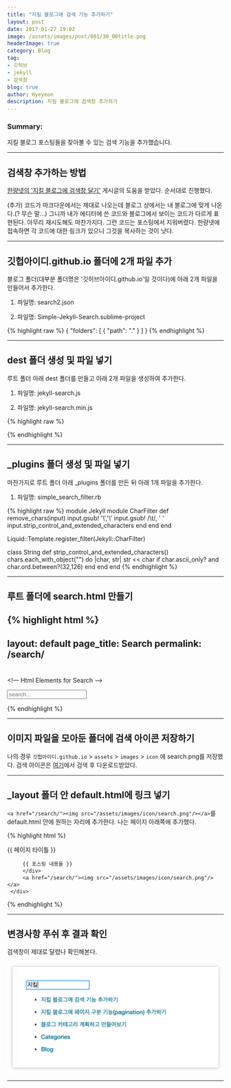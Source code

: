 ```yaml
---
title: "지킬 블로그에 검색 기능 추가하기"
layout: post
date: 2017-01-27 19:02
image: /assets/images/post/001/30_00title.png
headerImage: true
category: Blog
tag:
- 깃허브
- jekyll
- 검색창
blog: true
author: Hyeyeon
description: 지킬 블로그에 검색창 추가하기
---
```


### Summary:

지킬 블로그 포스팅들을 찾아볼 수 있는 검색 기능을 추가했습니다.

---

## 검색창 추가하는 방법

[한량넷의 '지킬 블로그에 검색창 달기'](http://www.halryang.net/simple-jekyll-search/) 게시글의 도움을 받았다. 순서대로 진행했다.

(추가) 코드가 마크다운에서는 제대로 나오는데 블로그 상에서는 내 블로그에 맞게 나온다.(? 무슨 말...)
그니까 내가 에디터에 쓴 코드와 블로그에서 보이는 코드가 다르게 표현된다. 아무리 재시도해도 마찬가지다. 그런 코드는 포스팅에서 지워버렸다. 한량넷에 접속하면 각 코드에 대한 링크가 있으니 그것을 복사하는 것이 낫다.

---

## 깃헙아이디.github.io 폴더에 2개 파일 추가

블로그 폴더(대부분 폴더명은 '깃허브아이디.github.io'일 것이다)에 아래 2개 파일을 만들어서 추가한다.

1. 파일명: search2.json

2. 파일명: Simple-Jekyll-Search.sublime-project

{% highlight raw %}
{
	"folders":
	[
		{
			"path": "."
		}
	]
}
{% endhighlight %}

---


## dest 폴더 생성 및 파일 넣기

루트 폴더 아래 dest 폴더를 만들고 아래 2개 파일을 생성하여 추가한다.

1. 파일명: jekyll-search.js

2. 파일명: jekyll-search.min.js

{% highlight raw %}

{% endhighlight %}

---


## \_plugins 폴더 생성 및 파일 넣기

마찬가지로 루트 폴더 아래 \_plugins 폴더를 만든 뒤 아래 1개 파일을 추가한다.

1. 파일명: simple_search_filter.rb

{% highlight raw %}
module Jekyll
  module CharFilter
    def remove_chars(input)
      input.gsub! '\\','&#92;'
      input.gsub! /\t/, '    '
      input.strip_control_and_extended_characters
    end
  end
end

Liquid::Template.register_filter(Jekyll::CharFilter)

class String
  def strip_control_and_extended_characters()
    chars.each_with_object("") do |char, str|
      str << char if char.ascii_only? and char.ord.between?(32,126)
    end
  end
end
{% endhighlight %}

---

## 루트 폴더에 search.html 만들기

{% highlight html %}
---
layout: default
page_title: Search
permalink: /search/
---
<div id="results">
  <h1><!-- `key` listing for `value` --></h1>

  <ul class="results">
    <!-- results lists -->
  </ul>
</div>

<!— Html Elements for Search -->
<div id="search-container">
<input type="text" id="search-input" placeholder="search...">
<ul id="results-container"></ul>
</div>

<!-- Script pointing to jekyll-search.js -->
<script src="{{site.baseurl}}/dest/jekyll-search.js" type="text/javascript"></script>


<script type="text/javascript">
      SimpleJekyllSearch({
        searchInput: document.getElementById('search-input'),
        resultsContainer: document.getElementById('results-container'),
        json: '{{ site.baseurl }}/search2.json',
        searchResultTemplate: '<li><a href="{url}" title="{desc}">{title}</a></li>',
        noResultsText: 'No results found',
        limit: 10,
        fuzzy: false,
        exclude: ['Welcome']
      })
</script>
{% endhighlight %}

---

## 이미지 파일을 모아둔 폴더에 검색 아이콘 저장하기

나의 경우 `깃헙아이디.github.io` > `assets` > `images` > `icon` 에 search.png를 저장했다. 검색 아이콘은 [여기](https://thenounproject.com/)에서 검색 후 다운로드받았다.

---

## \_layout 폴더 안 default.html에 링크 넣기

`<a href="/search/"><img src="/assets/images/icon/search.png"/></a>`를 default.html 안에 원하는 자리에 추가한다. 나는 페이지 아래쪽에 추가했다.

{% highlight html %}
<!-- default.html 내 <body> 일부 -->
 <body>
     <div class="wrapper-large">
         {{ 페이지 타이틀 }}

         {{ 포스팅 내용들 }}
         </div>
         <a href="/search/"><img src="/assets/images/icon/search.png"/></a>
     </div>


 </body>
 {% endhighlight %}

---

## 변경사항 푸쉬 후 결과 확인

검색창이 제대로 달렸나 확인해본다.

![](/assets/images/post/001/30_01.png)

---
